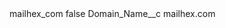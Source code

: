 <?xml version="1.0" encoding="UTF-8"?>
<CustomMetadata xmlns="http://soap.sforce.com/2006/04/metadata" xmlns:xsi="http://www.w3.org/2001/XMLSchema-instance" xmlns:xsd="http://www.w3.org/2001/XMLSchema">
    <label>mailhex_com</label>
    <protected>false</protected>
    <values>
        <field>Domain_Name__c</field>
        <value xsi:type="xsd:string">mailhex.com</value>
    </values>
</CustomMetadata>
